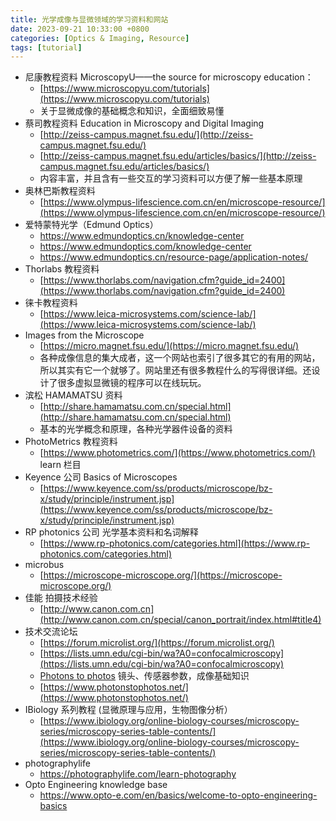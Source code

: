 ```yaml
---
title: 光学成像与显微领域的学习资料和网站
date: 2023-09-21 10:33:00 +0800
categories: [Optics & Imaging, Resource]
tags: [tutorial]
---
```


- 尼康教程资料 MicroscopyU——the source for microscopy education：
	- [https://www.microscopyu.com/tutorials](https://www.microscopyu.com/tutorials)
	- 关于显微成像的基础概念和知识，全面细致易懂
- 蔡司教程资料 Education in Microscopy and Digital Imaging
	- [http://zeiss-campus.magnet.fsu.edu/](http://zeiss-campus.magnet.fsu.edu/)
	- [http://zeiss-campus.magnet.fsu.edu/articles/basics/](http://zeiss-campus.magnet.fsu.edu/articles/basics/)
	- 内容丰富，并且含有一些交互的学习资料可以方便了解一些基本原理
- 奥林巴斯教程资料
	- [https://www.olympus-lifescience.com.cn/en/microscope-resource/](https://www.olympus-lifescience.com.cn/en/microscope-resource/)
- 爱特蒙特光学（Edmund Optics）
	- https://www.edmundoptics.cn/knowledge-center
	- https://www.edmundoptics.com/knowledge-center
	- https://www.edmundoptics.cn/resource-page/application-notes/
- Thorlabs 教程资料
	- [https://www.thorlabs.com/navigation.cfm?guide_id=2400](https://www.thorlabs.com/navigation.cfm?guide_id=2400)
- 徕卡教程资料
	- [https://www.leica-microsystems.com/science-lab/](https://www.leica-microsystems.com/science-lab/)
- Images from the Microscope
	- [https://micro.magnet.fsu.edu/](https://micro.magnet.fsu.edu/)
	- 各种成像信息的集大成者，这一个网站也索引了很多其它的有用的网站，所以其实有它一个就够了。网站里还有很多教程什么的写得很详细。还设计了很多虚拟显微镜的程序可以在线玩玩。
- 滨松 HAMAMATSU 资料
	- [http://share.hamamatsu.com.cn/special.html](http://share.hamamatsu.com.cn/special.html)
	- 基本的光学概念和原理，各种光学器件设备的资料
- PhotoMetrics 教程资料
	- [https://www.photometrics.com/](https://www.photometrics.com/) learn 栏目
- Keyence 公司 Basics of Microscopes
	- [https://www.keyence.com/ss/products/microscope/bz-x/study/principle/instrument.jsp](https://www.keyence.com/ss/products/microscope/bz-x/study/principle/instrument.jsp)
- RP photonics 公司 光学基本资料和名词解释
	- [https://www.rp-photonics.com/categories.html](https://www.rp-photonics.com/categories.html)
- microbus
	- [https://microscope-microscope.org/](https://microscope-microscope.org/)
- 佳能 拍摄技术经验
	- [http://www.canon.com.cn](http://www.canon.com.cn/special/canon_portrait/index.html#title4)
- 技术交流论坛
	- [https://forum.microlist.org/](https://forum.microlist.org/)
	- [https://lists.umn.edu/cgi-bin/wa?A0=confocalmicroscopy](https://lists.umn.edu/cgi-bin/wa?A0=confocalmicroscopy)
	- [Photons to photos](https://www.photonstophotos.net/) 镜头、传感器参数，成像基础知识
	- [https://www.photonstophotos.net/](https://www.photonstophotos.net/)
- IBiology 系列教程 (显微原理与应用，生物图像分析）
	- [https://www.ibiology.org/online-biology-courses/microscopy-series/microscopy-series-table-contents/](https://www.ibiology.org/online-biology-courses/microscopy-series/microscopy-series-table-contents/)
- photographylife
	- https://photographylife.com/learn-photography
- Opto Engineering knowledge base
	- https://www.opto-e.com/en/basics/welcome-to-opto-engineering-basics
